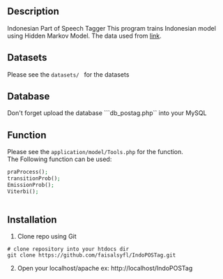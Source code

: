 ## Description
Indonesian Part of Speech Tagger
This program trains Indonesian model using Hidden Markov Model.
The data used from [link](https://github.com/faisalsyfl/IndoPOSTag/tree/master/datasets/idn-tagged-corpus-master#readmemd-versi-bahasa).

## Datasets
Please see the ```datasets/ ``` for the datasets

## Database
Don't forget upload the database ```db_postag.php`` into your MySQL

## Function

Please see the ```application/model/Tools.php``` for the function.  
The Following function can be used:

``` php
praProcess();
transitionProb();
EmissionProb();
Viterbi();
    
```
## Installation
1. Clone repo using Git
``` shell
# clone repository into your htdocs dir
git clone https://github.com/faisalsyfl/IndoPOSTag.git 
```
2. Open your localhost/apache ex: http://localhost/IndoPOSTag



